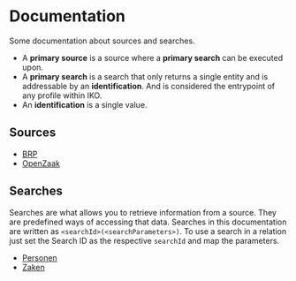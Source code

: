 # Documentation

Some documentation about sources and searches.

- A **primary source** is a source where a **primary search** can be executed upon. 
- A **primary search** is a search that only returns a single entity and is addressable by an **identification**. And is 
    considered the entrypoint of any profile within IKO.
- An **identification** is a single value.

## Sources

- [BRP](./sources/brp.md)
- [OpenZaak](./sources/openzaak.md)

## Searches

Searches are what allows you to retrieve information from a source. They are predefined ways of accessing that data. Searches 
in this documentation are written as `<searchId>(<searchParameters>)`. To use a search in a relation just set the Search ID 
as the respective `searchId` and map the parameters.

- [Personen](./searches/personen.md)
- [Zaken](./searches/zaken.md)